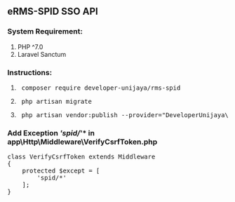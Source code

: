 ## eRMS-SPID SSO API

### System Requirement:
<ol>
    <li> PHP ^7.0 </li>
    <li> Laravel Sanctum </li>
</ol>

### Instructions:
<ol>
    <li> <pre> composer require developer-unijaya/rms-spid </pre> </li>
    <li> <pre> php artisan migrate </pre> </li>
    <li> <pre> php artisan vendor:publish --provider="DeveloperUnijaya\RmsSpid\Providers\RmsSpidProvider" --tag="config" </pre> </li>
</ol>

### Add Exception *'spid/*'* in app\Http\Middleware\VerifyCsrfToken.php
<pre>
class VerifyCsrfToken extends Middleware
{
    protected $except = [
        'spid/*'
    ];
}
</pre>
